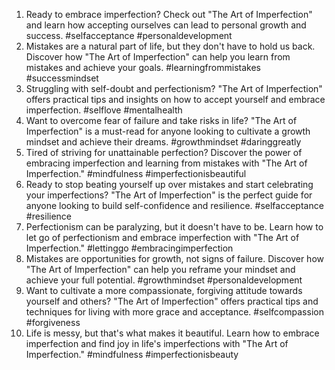 1. Ready to embrace imperfection? Check out "The Art of Imperfection" and learn how accepting ourselves can lead to personal growth and success. #selfacceptance #personaldevelopment
2. Mistakes are a natural part of life, but they don't have to hold us back. Discover how "The Art of Imperfection" can help you learn from mistakes and achieve your goals. #learningfrommistakes #successmindset
3. Struggling with self-doubt and perfectionism? "The Art of Imperfection" offers practical tips and insights on how to accept yourself and embrace imperfection. #selflove #mentalhealth
4. Want to overcome fear of failure and take risks in life? "The Art of Imperfection" is a must-read for anyone looking to cultivate a growth mindset and achieve their dreams. #growthmindset #daringgreatly
5. Tired of striving for unattainable perfection? Discover the power of embracing imperfection and learning from mistakes with "The Art of Imperfection." #mindfulness #imperfectionisbeautiful
6. Ready to stop beating yourself up over mistakes and start celebrating your imperfections? "The Art of Imperfection" is the perfect guide for anyone looking to build self-confidence and resilience. #selfacceptance #resilience
7. Perfectionism can be paralyzing, but it doesn't have to be. Learn how to let go of perfectionism and embrace imperfection with "The Art of Imperfection." #lettinggo #embracingimperfection
8. Mistakes are opportunities for growth, not signs of failure. Discover how "The Art of Imperfection" can help you reframe your mindset and achieve your full potential. #growthmindset #personaldevelopment
9. Want to cultivate a more compassionate, forgiving attitude towards yourself and others? "The Art of Imperfection" offers practical tips and techniques for living with more grace and acceptance. #selfcompassion #forgiveness
10. Life is messy, but that's what makes it beautiful. Learn how to embrace imperfection and find joy in life's imperfections with "The Art of Imperfection." #mindfulness #imperfectionisbeauty
